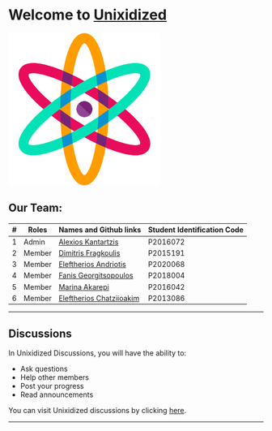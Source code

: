 # Welcome to [Unixidized](https://github.com/Unixidized) 

<img src="icon.png" alt="icon" width="300"/>

## Our Team:

| # |   Roles   |  Names and Github links | Student Identification Code |
| ------------- | ------------- | -------- | -------- |
| 1 |     Admin       | [Alexios Kantartzis](https://github.com/AlxiKan)  | P2016072 |
| 2 |     Member       | [Dimitris Fragkoulis](https://github.com/difrag)  | P2015191 |
| 3 |     Member       | [Eleftherios Andriotis](https://github.com/lefterisan)  | P2020068 |
| 4 |     Member       | [Fanis Georgitsopoulos](https://github.com/Fanis-Georg)  | P2018004 |
| 5 |     Member       | [Marina Akarepi](https://github.com/MarAkar98)  | P2016042 |
| 6 |     Member       | [Eleftherios Chatziioakim](https://github.com/lefterisss)  | P2013086 |

---

## Discussions
In Unixidized Discussions, you will have the ability to:
- Ask questions
- Help other members 
- Post your progress
- Read announcements

You can visit Unixidized discussions by clicking [here](https://github.com/Unixidized/Unixidized/discussions).

---

